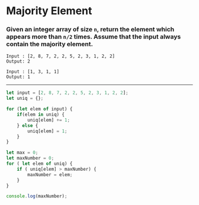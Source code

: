 # Majority Element
### Given an integer array of size `n`, return the element which appears more than `n/2` times. Assume that the input always contain the majority element.

```
Input : [2, 8, 7, 2, 2, 5, 2, 3, 1, 2, 2]
Output: 2

Input : [1, 3, 1, 1]
Output: 1
```
---
```js
let input = [2, 8, 7, 2, 2, 5, 2, 3, 1, 2, 2];
let uniq = {};

for (let elem of input) {
    if(elem in uniq) {
        uniq[elem] += 1;
    } else {
        uniq[elem] = 1;
    }
}

let max = 0;
let maxNumber = 0;
for ( let elem of uniq) {
    if ( uniq[elem] > maxNumber) {
        maxNumber = elem;
    }
} 

console.log(maxNumber);
```